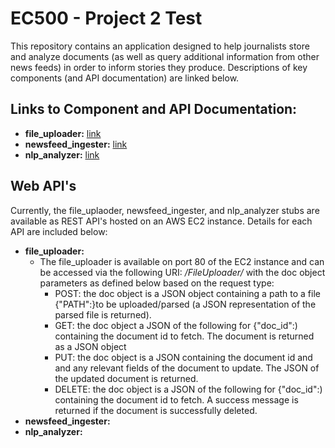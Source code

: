 # EC500 - Project 2 Test
This repository contains an application designed to help journalists store and analyze documents (as well as query additional information from other news feeds) in order to inform stories they produce. Descriptions of key components (and API documentation) are linked below.
## Links to Component and API Documentation:
- **file_uploader:** [link](https://github.com/BUEC500C1/news-analyzer-whunt1965/blob/main/file_uploader/README.md)
- **newsfeed_ingester:** [link](https://github.com/BUEC500C1/news-analyzer-whunt1965/blob/main/newsfeed_ingester/README.md)
- **nlp_analyzer:** [link](https://github.com/BUEC500C1/news-analyzer-whunt1965/blob/main/nlp_analyzer/README.md)

## Web API's
Currently, the file_uplaoder, newsfeed_ingester, and nlp_analyzer stubs are available as REST API's hosted on an AWS EC2 instance. Details for each API are included below:

- **file_uploader:**
  - The file_uploader is available on port 80 of the EC2 instance and can be accessed via the following URI: */FileUploader/<docobject>* with the doc object parameters as defined below based on the request type:
    - POST: the doc object is a JSON object containing a path to a file {"PATH":<path>}to be uploaded/parsed (a JSON representation of the parsed file is returned).
    - GET: the doc object a JSON of the following for {"doc_id":<id>) containing the document id to fetch. The document is returned as a JSON object
    - PUT: the doc object is a JSON containing the document id and and any relevant fields of the document to update. The JSON of the updated document is returned.
    - DELETE: the doc object is a JSON of the following for {"doc_id":<id>) containing the document id to fetch. A success message is returned if the document is successfully deleted.
- **newsfeed_ingester:** 
- **nlp_analyzer:** 
